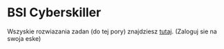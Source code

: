 # BSI Cyberskiller 

Wszyskie rozwiazania zadan (do tej pory) znajdziesz [tutaj](https://docs.google.com/document/d/16Akcxh2PzR5B8_Fy846J5lqwH-yKo6ufprBURKYl778/edit?usp=sharing). (Zaloguj sie na swoja eske)

